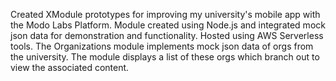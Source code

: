 Created XModule prototypes for improving my university's mobile app with the Modo Labs Platform. Module created using Node.js and integrated mock json data for demonstration and functionality.
Hosted using AWS Serverless tools.
The Organizations module implements mock json data of orgs from the university. The module displays a list of these orgs which branch out to view the associated content.
